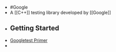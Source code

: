 - #Google
- A [[C++]] testing library developed by [[Google]]
- ## Getting Started
- [Googletest Primer](https://google.github.io/googletest/primer.html)
-